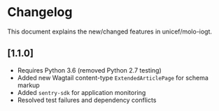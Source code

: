 # Changelog
This document explains the new/changed features in unicef/molo-iogt.

## [1.1.0]
- Requires Python 3.6 (removed Python 2.7 testing)
- Added new Wagtail content-type `ExtendedArticlePage` for schema markup
- Added `sentry-sdk` for application monitoring
- Resolved test failures and dependency conflicts

